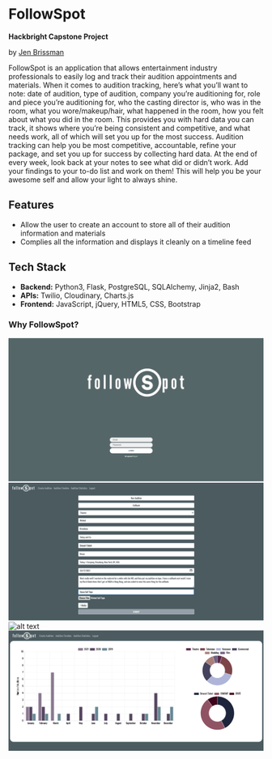 # FollowSpot

**Hackbright Capstone Project**

by [Jen Brissman](https://www.linkedin.com/in/jenbrissman/)

FollowSpot is an application that allows entertainment industry professionals to easily log and track their audition appointments and materials. 
When it comes to audition tracking, here’s what you’ll want to note: date of audition, type of audition, company you’re auditioning for, role and piece you’re auditioning for, who the casting director is, who was in the room, what you wore/makeup/hair, what happened in the room, how you felt about what you did in the room. This provides you with hard data you can track, it shows where you’re being consistent and competitive, and what needs work, all of which will set you up for the most success. Audition tracking can help you be most competitive, accountable, refine your package, and set you up for success by collecting hard data. At the end of every week, look back at your notes to see what did or didn’t work. Add your findings to your to-do list and work on them! This will help you be your awesome self and allow your light to always shine.

## Features
- Allow the user to create an account to store all of their audition information and materials
- Complies all the information and displays it cleanly on a timeline feed

## Tech Stack
- **Backend:** Python3, Flask, PostgreSQL, SQLAlchemy, Jinja2, Bash
- **APIs:** Twilio, Cloudinary, Charts.js
- **Frontend:** JavaScript, jQuery, HTML5, CSS, Bootstrap

### Why FollowSpot?


![alt text](static/img/Home.png)
![alt text](static/img/Input.png)
![alt text](static/img/AuditionTimeline.png)
![alt text](static/img/Charts.png)
